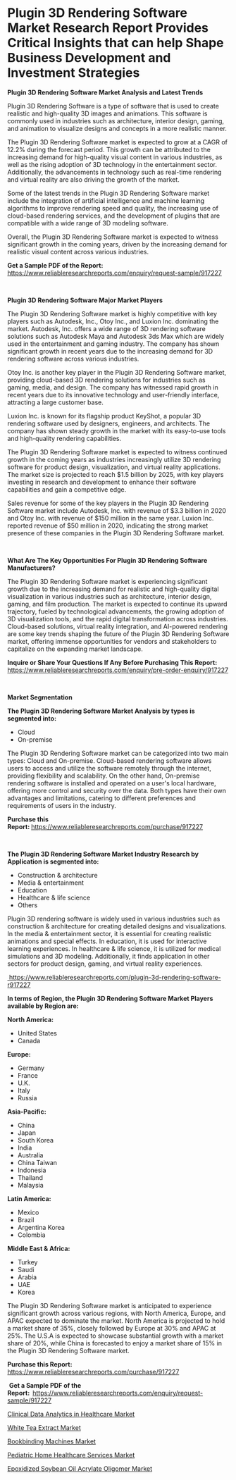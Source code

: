 <p><h1>Plugin 3D Rendering Software Market Research Report Provides Critical Insights that can help Shape Business Development and Investment Strategies</h1></p><p><strong>Plugin 3D Rendering Software Market Analysis and Latest Trends</strong></p>
<p><p>Plugin 3D Rendering Software is a type of software that is used to create realistic and high-quality 3D images and animations. This software is commonly used in industries such as architecture, interior design, gaming, and animation to visualize designs and concepts in a more realistic manner.</p><p>The Plugin 3D Rendering Software market is expected to grow at a CAGR of 12.2% during the forecast period. This growth can be attributed to the increasing demand for high-quality visual content in various industries, as well as the rising adoption of 3D technology in the entertainment sector. Additionally, the advancements in technology such as real-time rendering and virtual reality are also driving the growth of the market.</p><p>Some of the latest trends in the Plugin 3D Rendering Software market include the integration of artificial intelligence and machine learning algorithms to improve rendering speed and quality, the increasing use of cloud-based rendering services, and the development of plugins that are compatible with a wide range of 3D modeling software.</p><p>Overall, the Plugin 3D Rendering Software market is expected to witness significant growth in the coming years, driven by the increasing demand for realistic visual content across various industries.</p></p>
<p><strong>Get a Sample PDF of the Report:&nbsp;</strong> <a href="https://www.reliableresearchreports.com/enquiry/request-sample/917227">https://www.reliableresearchreports.com/enquiry/request-sample/917227</a></p>
<p>&nbsp;</p>
<p><strong>Plugin 3D Rendering Software Major Market Players</strong></p>
<p><p>The Plugin 3D Rendering Software market is highly competitive with key players such as Autodesk, Inc., Otoy Inc., and Luxion Inc. dominating the market. Autodesk, Inc. offers a wide range of 3D rendering software solutions such as Autodesk Maya and Autodesk 3ds Max which are widely used in the entertainment and gaming industry. The company has shown significant growth in recent years due to the increasing demand for 3D rendering software across various industries.</p><p>Otoy Inc. is another key player in the Plugin 3D Rendering Software market, providing cloud-based 3D rendering solutions for industries such as gaming, media, and design. The company has witnessed rapid growth in recent years due to its innovative technology and user-friendly interface, attracting a large customer base.</p><p>Luxion Inc. is known for its flagship product KeyShot, a popular 3D rendering software used by designers, engineers, and architects. The company has shown steady growth in the market with its easy-to-use tools and high-quality rendering capabilities.</p><p>The Plugin 3D Rendering Software market is expected to witness continued growth in the coming years as industries increasingly utilize 3D rendering software for product design, visualization, and virtual reality applications. The market size is projected to reach $1.5 billion by 2025, with key players investing in research and development to enhance their software capabilities and gain a competitive edge.</p><p>Sales revenue for some of the key players in the Plugin 3D Rendering Software market include Autodesk, Inc. with revenue of $3.3 billion in 2020 and Otoy Inc. with revenue of $150 million in the same year. Luxion Inc. reported revenue of $50 million in 2020, indicating the strong market presence of these companies in the Plugin 3D Rendering Software market.</p></p>
<p>&nbsp;</p>
<p><strong>What Are The Key Opportunities For Plugin 3D Rendering Software Manufacturers?</strong></p>
<p><p>The Plugin 3D Rendering Software market is experiencing significant growth due to the increasing demand for realistic and high-quality digital visualization in various industries such as architecture, interior design, gaming, and film production. The market is expected to continue its upward trajectory, fueled by technological advancements, the growing adoption of 3D visualization tools, and the rapid digital transformation across industries. Cloud-based solutions, virtual reality integration, and AI-powered rendering are some key trends shaping the future of the Plugin 3D Rendering Software market, offering immense opportunities for vendors and stakeholders to capitalize on the expanding market landscape.</p></p>
<p><strong>Inquire or Share Your Questions If Any Before Purchasing This Report:</strong> <a href="https://www.reliableresearchreports.com/enquiry/pre-order-enquiry/917227">https://www.reliableresearchreports.com/enquiry/pre-order-enquiry/917227</a></p>
<p>&nbsp;</p>
<p><strong>Market Segmentation</strong></p>
<p><strong>The Plugin 3D Rendering Software Market Analysis by types is segmented into:</strong></p>
<p><ul><li>Cloud</li><li>On-premise</li></ul></p>
<p><p>The Plugin 3D Rendering Software market can be categorized into two main types: Cloud and On-premise. Cloud-based rendering software allows users to access and utilize the software remotely through the internet, providing flexibility and scalability. On the other hand, On-premise rendering software is installed and operated on a user's local hardware, offering more control and security over the data. Both types have their own advantages and limitations, catering to different preferences and requirements of users in the industry.</p></p>
<p><strong>Purchase this Report:&nbsp;</strong><a href="https://www.reliableresearchreports.com/purchase/917227">https://www.reliableresearchreports.com/purchase/917227</a></p>
<p>&nbsp;</p>
<p><strong>The Plugin 3D Rendering Software Market Industry Research by Application is segmented into:</strong></p>
<p><ul><li>Construction & architecture</li><li>Media & entertainment</li><li>Education</li><li>Healthcare & life science</li><li>Others</li></ul></p>
<p><p>Plugin 3D rendering software is widely used in various industries such as construction & architecture for creating detailed designs and visualizations. In the media & entertainment sector, it is essential for creating realistic animations and special effects. In education, it is used for interactive learning experiences. In healthcare & life science, it is utilized for medical simulations and 3D modeling. Additionally, it finds application in other sectors for product design, gaming, and virtual reality experiences.</p></p>
<p><a href="https://www.reliableresearchreports.com/plugin-3d-rendering-software-r917227">&nbsp;https://www.reliableresearchreports.com/plugin-3d-rendering-software-r917227</a></p>
<p><strong>In terms of Region, the Plugin 3D Rendering Software Market Players available by Region are:</strong></p>
<p>
    <p> <strong> North America: </strong>
        <ul>
            <li>United States</li>
            <li>Canada</li>
        </ul>
        </p> 
    <p> <strong> Europe: </strong>
        <ul>
            <li>Germany</li>
            <li>France</li>
            <li>U.K.</li>
            <li>Italy</li>
            <li>Russia</li>
        </ul>
        </p> 
    <p> <strong> Asia-Pacific: </strong>
        <ul>
            <li>China</li>
            <li>Japan</li>
            <li>South Korea</li>
            <li>India</li>
            <li>Australia</li>
            <li>China Taiwan</li>
            <li>Indonesia</li>
            <li>Thailand</li>
            <li>Malaysia</li>
        </ul>
        </p> 
    <p> <strong> Latin America: </strong>
        <ul>
            <li>Mexico</li>
            <li>Brazil</li>
            <li>Argentina Korea</li>
            <li>Colombia</li>
        </ul>
        </p> 
    <p> <strong> Middle East & Africa: </strong>
        <ul>
            <li>Turkey</li>
            <li>Saudi</li>
            <li>Arabia</li>
            <li>UAE</li>
            <li>Korea</li>
        </ul>
    </p>
    </p>
<p><p>The Plugin 3D Rendering Software market is anticipated to experience significant growth across various regions, with North America, Europe, and APAC expected to dominate the market. North America is projected to hold a market share of 35%, closely followed by Europe at 30% and APAC at 25%. The U.S.A is expected to showcase substantial growth with a market share of 20%, while China is forecasted to enjoy a market share of 15% in the Plugin 3D Rendering Software market.</p></p>
<p><strong>Purchase this Report: </strong><a href="https://www.reliableresearchreports.com/purchase/917227">https://www.reliableresearchreports.com/purchase/917227</a></p>
<p>&nbsp;<strong>Get a Sample PDF of the Report:&nbsp;&nbsp;</strong><a href="https://www.reliableresearchreports.com/enquiry/request-sample/917227">https://www.reliableresearchreports.com/enquiry/request-sample/917227</a></p>
<p><strong></strong></p>
<p><p><a href="https://github.com/CliffMedina6/Market-Research-Report-List-6/blob/main/clinical-data-analytics-in-healthcare-market.md">Clinical Data Analytics in Healthcare Market</a></p><p><a href="https://www.linkedin.com/pulse/white-tea-extract-market-report-product-type-food-gradepharmaceutical-uue3e?trackingId=RuBx1%2B1lQ1ugQl7tMRNIMw%3D%3D">White Tea Extract Market</a></p><p><a href="https://www.linkedin.com/pulse/global-bookbinding-machines-market-exploring-share-trends-fztme?trackingId=WBL954dARw6zhlZIavUP2g%3D%3D">Bookbinding Machines Market</a></p><p><a href="https://github.com/arabintang013/Market-Research-Report-List-1/blob/main/pediatric-home-healthcare-services-market.md">Pediatric Home Healthcare Services Market</a></p><p><a href="https://www.linkedin.com/pulse/global-epoxidized-soybean-oil-acrylate-oligomer-market-projected-x0rxf?trackingId=HTmR%2FllPRhSmYHxn3PZ%2BvQ%3D%3D">Epoxidized Soybean Oil Acrylate Oligomer Market</a></p></p>